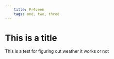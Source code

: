 ```yaml
---
    title: Pr4veen
    tags: one, two, three
---
```


# This is a title

This is a test for figuring out weather it works or not